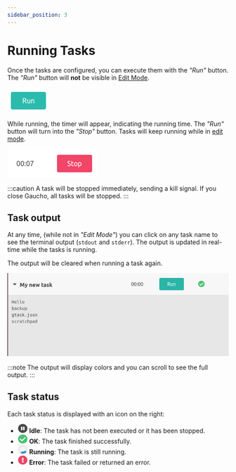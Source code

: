 ```yaml
---
sidebar_position: 3
---
```


# Running Tasks

Once the tasks are configured, you can execute them with the _"Run"_ button.
The _"Run"_ button will **not** be visible in [Edit Mode](docs/getting-started/creating-tasks#edit-mode).

![Run button](/img/docs/run_button.png)

While running, the timer will appear, indicating the running time. The _"Run"_ button will turn into the _"Stop"_ button. Tasks will keep running while in [edit mode](/docs/getting-started/creating-tasks#edit-mode).

![Stop button and timer](/img/docs/task_running.png)

:::caution
A task will be stopped immediately, sending a kill signal. If you close Gaucho, all tasks will be stopped.
:::

## Task output

At any time, (while not in _"Edit Mode"_) you can click on any task name to see the terminal output (`stdout` and `stderr`). The output is updated in real-time while the tasks is running.

The output will be cleared when running a task again.

![Task Output](/img/docs/task_output.png)

:::note
The output will display colors and you can scroll to see the full output.
:::

## Task status

Each task status is displayed with an icon on the right:



* ![Status Ok](/img/docs/status_idle.png) **Idle**: The task has not been executed or it has been stopped.
* ![Status Ok](/img/docs/status_ok.png) **OK**: The task finished successfully.
* ![Status Ok](/img/docs/status_running.png) **Running**: The task is still running.
* ![Status Ok](/img/docs/status_error.png) **Error**: The task failed or returned an error.
